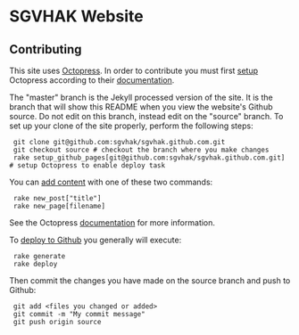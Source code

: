 # SGVHAK Website

## Contributing

This site uses [Octopress](http://octopress.org/). In order to contribute you must first [setup](http://octopress.org/docs/setup/) Octopress according to their [documentation](http://octopress.org/docs/).

The "master" branch is the Jekyll processed version of the site. It is the branch that will show this README when you view the website's Github source. Do not edit on this branch, instead edit on the "source" branch. To set up your clone of the site properly, perform the following steps:

     git clone git@github.com:sgvhak/sgvhak.github.com.git
     git checkout source # checkout the branch where you make changes
     rake setup_github_pages[git@github.com:sgvhak/sgvhak.github.com.git] # setup Octopress to enable deploy task

You can [add content](http://octopress.org/docs/blogging/) with one of these two commands:

     rake new_post["title"]
     rake new_page[filename]

See the Octopress [documentation](http://octopress.org/docs/) for more information.

To [deploy to Github](http://octopress.org/docs/deploying/github/) you generally will execute:

     rake generate
     rake deploy

Then commit the changes you have made on the source branch and push to Github:

     git add <files you changed or added>
     git commit -m "My commit message"
     git push origin source
